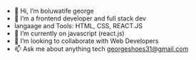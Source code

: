 - 👋 Hi, I’m boluwatife george
- 👀 I’m a frontend developer and full stack dev
-    langaage and Tools: HTML, CSS, REACT.JS
- 🌱 I’m currently on javascript (react.js)
- 💞️ I’m looking to collaborate with Web Developers
- 📫 Ask me about anything tech georgeshoes31@gmail.com

<!---
ywkbqwitguvb/ywkbqwitguvb is a ✨ special ✨ repository because its `README.md` (this file) appears on your GitHub profile.
You can click the Preview link to take a look at your changes.
--->

